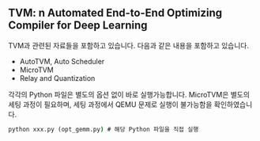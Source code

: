 
## TVM: n Automated End-to-End Optimizing Compiler for Deep Learning
TVM과 관련된 자료들을 포함하고 있습니다. 다음과 같은 내용을 포함하고 있습니다.
- AutoTVM, Auto Scheduler
- MicroTVM
- Relay and Quantization

각각의 Python 파일은 별도의 옵션 없이 바로 실행가능합니다. 
MicroTVM은 별도의 세팅 과정이 필요하며, 세팅 과정에서 QEMU 문제로 실행이 불가능함을 확인하였습니다. 

```cmd
python xxx.py (opt_gemm.py) # 해당 Python 파일을 직접 실행
```
